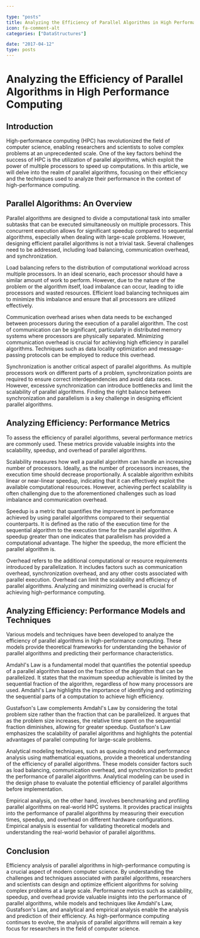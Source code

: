 ```yaml
---

type: "posts"
title: Analyzing the Efficiency of Parallel Algorithms in High Performance Computing
icon: fa-comment-alt
categories: ["DataStructures"]

date: "2017-04-12"
type: posts
---
```





# Analyzing the Efficiency of Parallel Algorithms in High Performance Computing

## Introduction

High-performance computing (HPC) has revolutionized the field of computer science, enabling researchers and scientists to solve complex problems at an unprecedented scale. One of the key factors behind the success of HPC is the utilization of parallel algorithms, which exploit the power of multiple processors to speed up computations. In this article, we will delve into the realm of parallel algorithms, focusing on their efficiency and the techniques used to analyze their performance in the context of high-performance computing.

## Parallel Algorithms: An Overview

Parallel algorithms are designed to divide a computational task into smaller subtasks that can be executed simultaneously on multiple processors. This concurrent execution allows for significant speedup compared to sequential algorithms, especially when dealing with large-scale problems. However, designing efficient parallel algorithms is not a trivial task. Several challenges need to be addressed, including load balancing, communication overhead, and synchronization.

Load balancing refers to the distribution of computational workload across multiple processors. In an ideal scenario, each processor should have a similar amount of work to perform. However, due to the nature of the problem or the algorithm itself, load imbalance can occur, leading to idle processors and wasted resources. Efficient load balancing techniques aim to minimize this imbalance and ensure that all processors are utilized effectively.

Communication overhead arises when data needs to be exchanged between processors during the execution of a parallel algorithm. The cost of communication can be significant, particularly in distributed memory systems where processors are physically separated. Minimizing communication overhead is crucial for achieving high efficiency in parallel algorithms. Techniques such as data locality optimization and message-passing protocols can be employed to reduce this overhead.

Synchronization is another critical aspect of parallel algorithms. As multiple processors work on different parts of a problem, synchronization points are required to ensure correct interdependencies and avoid data races. However, excessive synchronization can introduce bottlenecks and limit the scalability of parallel algorithms. Finding the right balance between synchronization and parallelism is a key challenge in designing efficient parallel algorithms.

## Analyzing Efficiency: Performance Metrics

To assess the efficiency of parallel algorithms, several performance metrics are commonly used. These metrics provide valuable insights into the scalability, speedup, and overhead of parallel algorithms.

Scalability measures how well a parallel algorithm can handle an increasing number of processors. Ideally, as the number of processors increases, the execution time should decrease proportionally. A scalable algorithm exhibits linear or near-linear speedup, indicating that it can effectively exploit the available computational resources. However, achieving perfect scalability is often challenging due to the aforementioned challenges such as load imbalance and communication overhead.

Speedup is a metric that quantifies the improvement in performance achieved by using parallel algorithms compared to their sequential counterparts. It is defined as the ratio of the execution time for the sequential algorithm to the execution time for the parallel algorithm. A speedup greater than one indicates that parallelism has provided a computational advantage. The higher the speedup, the more efficient the parallel algorithm is.

Overhead refers to the additional computational or resource requirements introduced by parallelization. It includes factors such as communication overhead, synchronization overhead, and any other costs associated with parallel execution. Overhead can limit the scalability and efficiency of parallel algorithms. Analyzing and minimizing overhead is crucial for achieving high-performance computing.

## Analyzing Efficiency: Performance Models and Techniques

Various models and techniques have been developed to analyze the efficiency of parallel algorithms in high-performance computing. These models provide theoretical frameworks for understanding the behavior of parallel algorithms and predicting their performance characteristics.

Amdahl's Law is a fundamental model that quantifies the potential speedup of a parallel algorithm based on the fraction of the algorithm that can be parallelized. It states that the maximum speedup achievable is limited by the sequential fraction of the algorithm, regardless of how many processors are used. Amdahl's Law highlights the importance of identifying and optimizing the sequential parts of a computation to achieve high efficiency.

Gustafson's Law complements Amdahl's Law by considering the total problem size rather than the fraction that can be parallelized. It argues that as the problem size increases, the relative time spent on the sequential fraction diminishes, allowing for greater speedup. Gustafson's Law emphasizes the scalability of parallel algorithms and highlights the potential advantages of parallel computing for large-scale problems.

Analytical modeling techniques, such as queuing models and performance analysis using mathematical equations, provide a theoretical understanding of the efficiency of parallel algorithms. These models consider factors such as load balancing, communication overhead, and synchronization to predict the performance of parallel algorithms. Analytical modeling can be used in the design phase to evaluate the potential efficiency of parallel algorithms before implementation.

Empirical analysis, on the other hand, involves benchmarking and profiling parallel algorithms on real-world HPC systems. It provides practical insights into the performance of parallel algorithms by measuring their execution times, speedup, and overhead on different hardware configurations. Empirical analysis is essential for validating theoretical models and understanding the real-world behavior of parallel algorithms.

## Conclusion

Efficiency analysis of parallel algorithms in high-performance computing is a crucial aspect of modern computer science. By understanding the challenges and techniques associated with parallel algorithms, researchers and scientists can design and optimize efficient algorithms for solving complex problems at a large scale. Performance metrics such as scalability, speedup, and overhead provide valuable insights into the performance of parallel algorithms, while models and techniques like Amdahl's Law, Gustafson's Law, and analytical and empirical analysis enable the analysis and prediction of their efficiency. As high-performance computing continues to evolve, the analysis of parallel algorithms will remain a key focus for researchers in the field of computer science.
